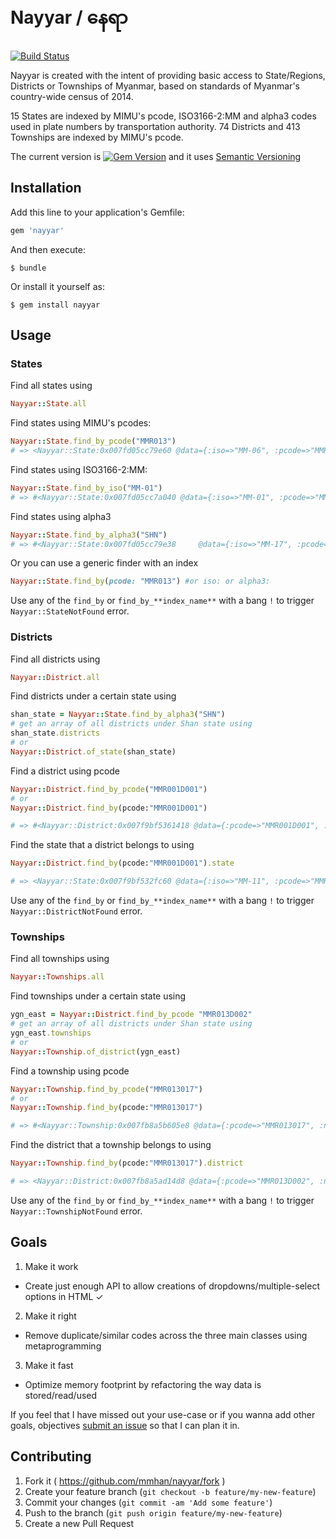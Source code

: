 # Nayyar / နေရာ
[![Build Status](https://travis-ci.org/mmhan/nayyar.png)](https://travis-ci.org/mmhan/nayyar.png)


Nayyar is created with the intent of providing basic access to State/Regions, Districts or Townships of Myanmar, based on standards of Myanmar's country-wide census of 2014.

15 States are indexed by MIMU's pcode, ISO3166-2:MM and alpha3 codes used in plate numbers by transportation authority.
74 Districts and 413 Townships are indexed by MIMU's pcode.

The current version is [![Gem Version](https://badge.fury.io/rb/nayyar.svg)](http://badge.fury.io/rb/nayyar) and it uses [Semantic Versioning](http://semver.org/)

## Installation

Add this line to your application's Gemfile:

```ruby
gem 'nayyar'
```

And then execute:

    $ bundle

Or install it yourself as:

    $ gem install nayyar

## Usage

### States

Find all states using

```ruby
Nayyar::State.all
```

Find states using MIMU's pcodes:

```ruby
Nayyar::State.find_by_pcode("MMR013")
# => <Nayyar::State:0x007fd05cc79e60 @data={:iso=>"MM-06", :pcode=>"MMR013", :alpha3=>"YGN", :name=>"Yangon"}>
```

Find states using ISO3166-2:MM:

```ruby
Nayyar::State.find_by_iso("MM-01")
# => #<Nayyar::State:0x007fd05cc7a040 @data={:iso=>"MM-01", :pcode=>"MMR005", :alpha3=>"SGG", :name=>"Sagaing"}>
```


Find states using alpha3

```ruby
Nayyar::State.find_by_alpha3("SHN")
# => #<Nayyar::State:0x007fd05cc79e38     @data={:iso=>"MM-17", :pcode=>"MMR222", :alpha3=>"SHN", :name=>"Shan"}>
```

Or you can use a generic finder with an index

```ruby
Nayyar::State.find_by(pcode: "MMR013") #or iso: or alpha3:
```

Use any of the `find_by` or `find_by_**index_name**` with a bang `!` to trigger `Nayyar::StateNotFound` error.

### Districts

Find all districts using

```ruby
Nayyar::District.all
```

Find districts under a certain state using

```ruby
shan_state = Nayyar::State.find_by_alpha3("SHN")
# get an array of all districts under Shan state using
shan_state.districts
# or
Nayyar::District.of_state(shan_state)
```

Find a district using pcode

```ruby
Nayyar::District.find_by_pcode("MMR001D001")
# or
Nayyar::District.find_by(pcode:"MMR001D001")

# => #<Nayyar::District:0x007f9bf5361418 @data={:pcode=>"MMR001D001", :name=>"Myitkyina", :state=>"MMR001"}>
```

Find the state that a district belongs to using

```ruby
Nayyar::District.find_by(pcode:"MMR001D001").state

# => <Nayyar::State:0x007f9bf532fc60 @data={:iso=>"MM-11", :pcode=>"MMR001", :alpha3=>"KCN", :name=>"Kachin"}>
```

Use any of the `find_by` or `find_by_**index_name**` with a bang `!` to trigger `Nayyar::DistrictNotFound` error.

### Townships

Find all townships using

```ruby
Nayyar::Townships.all
```

Find townships under a certain state using

```ruby
ygn_east = Nayyar::District.find_by_pcode "MMR013D002"
# get an array of all districts under Shan state using
ygn_east.townships
# or
Nayyar::Township.of_district(ygn_east)
```

Find a township using pcode

```ruby
Nayyar::Township.find_by_pcode("MMR013017")
# or
Nayyar::Township.find_by(pcode:"MMR013017")

# => #<Nayyar::Township:0x007fb8a5b605e8 @data={:pcode=>"MMR013017", :name=>"Botahtaung", :district=>"MMR013D002"}>
```

Find the district that a township belongs to using

```ruby
Nayyar::Township.find_by(pcode:"MMR013017").district

# => <Nayyar::District:0x007fb8a5ad14d8 @data={:pcode=>"MMR013D002", :name=>"Yangon (East)", :state=>"MMR013"}>
```

Use any of the `find_by` or `find_by_**index_name**` with a bang `!` to trigger `Nayyar::TownshipNotFound` error.
<!--
## Development

After checking out the repo, run `bin/setup` to install dependencies. Then, run `bin/console` for an interactive prompt that will allow you to experiment.

To install this gem onto your local machine, run `bundle exec rake install`. To release a new version, update the version number in `version.rb`, and then run `bundle exec rake release` to create a git tag for the version, push git commits and tags, and push the `.gem` file to [rubygems.org](https://rubygems.org).
-->

## Goals
1. Make it work
  - Create just enough API to allow creations of dropdowns/multiple-select options in HTML ✓
2. Make it right
  - Remove duplicate/similar codes across the three main classes using metaprogramming
3. Make it fast
  - Optimize memory footprint by refactoring the way data is stored/read/used

If you feel that I have missed out your use-case or if you wanna add other goals, objectives [submit an issue](https://github.com/mmhan/nayyar/issues/new) so that I can plan it in.

## Contributing

1. Fork it ( https://github.com/mmhan/nayyar/fork )
2. Create your feature branch (`git checkout -b feature/my-new-feature`)
3. Commit your changes (`git commit -am 'Add some feature'`)
4. Push to the branch (`git push origin feature/my-new-feature`)
5. Create a new Pull Request